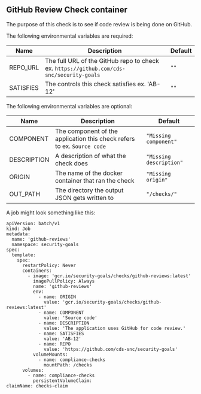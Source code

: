 ## GitHub Review Check container

The purpose of this check is to see if code review is being done on GitHub.

The following environmental variables are required:

| Name      | Description                                                                          | Default |
| --------- | ------------------------------------------------------------------------------------ | ------- |
| REPO_URL  | The full URL of the GitHub repo to check ex. `https://github.com/cds-snc/security-goals` | `""`    |
| SATISFIES | The controls this check satisfies ex. 'AB-12'                                        | `""`    |

The following environmental variables are optional:

| Name        | Description                                                             | Default                 |
| ----------- | ----------------------------------------------------------------------- | ----------------------- |
| COMPONENT   | The component of the application this check refers to ex. `Source code` | `"Missing component"`   |
| DESCRIPTION | A description of what the check does                                    | `"Missing description"` |
| ORIGIN      | The name of the docker container that ran the check                     | `"Missing origin"`      |
| OUT_PATH    | The directory the output JSON gets written to                           | `"/checks/"`            |

A job might look something like this:

```
apiVersion: batch/v1
kind: Job
metadata:
  name: 'github-reviews'
  namespace: security-goals
spec:
  template:
    spec:
      restartPolicy: Never
      containers:
        - image: 'gcr.io/security-goals/checks/github-reviews:latest'
          imagePullPolicy: Always
          name: 'github-reviews'
          env:
            - name: ORIGIN
              value: 'gcr.io/security-goals/checks/github-reviews:latest'
            - name: COMPONENT
              value: 'Source code'
            - name: DESCRIPTION
              value: 'The application uses GitHub for code review.'
            - name: SATISFIES
              value: 'AB-12'
            - name: REPO
              value: 'https://github.com/cds-snc/security-goals'
          volumeMounts:
            - name: compliance-checks
              mountPath: /checks
      volumes:
        - name: compliance-checks
          persistentVolumeClaim:
claimName: checks-claim
```
